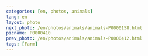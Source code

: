 ```yaml
---
categories: [en, photos, animals]
lang: en
layout: photo
next_photo: /en/photos/animals/animals-P0000158.html
picname: P0000410
prev_photo: /en/photos/animals/animals-P0000412.html
tags: [Farm]
---
```


